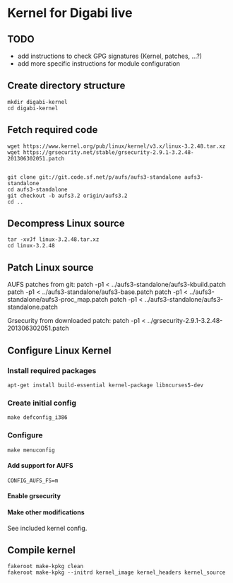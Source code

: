 Kernel for Digabi live
======================================

## TODO
 - add instructions to check GPG signatures (Kernel, patches, ...?)
 - add more specific instructions for module configuration


## Create directory structure
    mkdir digabi-kernel
    cd digabi-kernel


## Fetch required code
    wget https://www.kernel.org/pub/linux/kernel/v3.x/linux-3.2.48.tar.xz
    wget https://grsecurity.net/stable/grsecurity-2.9.1-3.2.48-201306302051.patch


    git clone git://git.code.sf.net/p/aufs/aufs3-standalone aufs3-standalone
    cd aufs3-standalone
    git checkout -b aufs3.2 origin/aufs3.2
    cd ..

## Decompress Linux source
    tar -xvJf linux-3.2.48.tar.xz
    cd linux-3.2.48


## Patch Linux source
AUFS patches from git:
    patch -p1 < ../aufs3-standalone/aufs3-kbuild.patch
    patch -p1 < ../aufs3-standalone/aufs3-base.patch
    patch -p1 < ../aufs3-standalone/aufs3-proc_map.patch
    patch -p1 < ../aufs3-standalone/aufs3-standalone.patch


Grsecurity from downloaded patch:
    patch -p1 < ../grsecurity-2.9.1-3.2.48-201306302051.patch


## Configure Linux Kernel
### Install required packages
    apt-get install build-essential kernel-package libncurses5-dev


### Create initial config
    make defconfig_i386


### Configure
    make menuconfig


#### Add support for AUFS
    CONFIG_AUFS_FS=m


#### Enable grsecurity


#### Make other modifications
See included kernel config.


## Compile kernel
    fakeroot make-kpkg clean
    fakeroot make-kpkg --initrd kernel_image kernel_headers kernel_source
